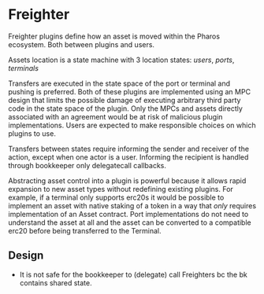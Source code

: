 # Freighter
Freighter plugins define how an asset is moved within the Pharos ecosystem. Both between plugins and users.

Assets location is a state machine with 3 location states: *users*, *ports*, *terminals*

Transfers are executed in the state space of the port or terminal and pushing is preferred. Both of these plugins
are implemented using an MPC design that limits the possible damage of executing arbitrary third party code in
the state space of the plugin. Only the MPCs and assets directly associated with an agreement would be at risk 
of malicious plugin implementations. Users are expected to make responsible choices on which plugins to use.

Transfers between states require informing the sender and receiver of the action, except when one actor is a 
user. Informing the recipient is handled through bookkeeper only delegatecall callbacks.

Abstracting asset control into a plugin is powerful because it allows rapid expansion to new asset types without
redefining existing plugins. For example, if a terminal only supports erc20s it would be possible to implement an
asset with native staking of a token in a way that *only* requires implementation of an Asset contract. 
Port implementations do not need to understand the asset at all and the asset can be converted to a compatible
erc20 before being transferred to the Terminal.

## Design
- It is not safe for the bookkeeper to (delegate) call Freighters bc the bk contains shared state.